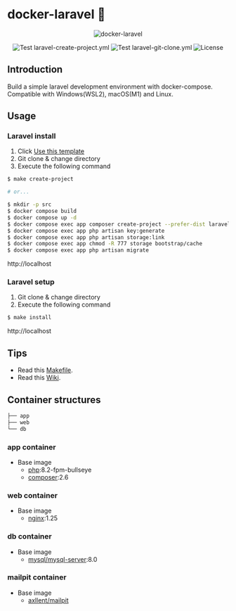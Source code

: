 # docker-laravel 🐳

<p align="center">
    <img src="https://user-images.githubusercontent.com/35098175/145682384-0f531ede-96e0-44c3-a35e-32494bd9af42.png" alt="docker-laravel">
</p>
<p align="center">
    <img src="https://github.com/ucan-lab/docker-laravel/actions/workflows/laravel-create-project.yml/badge.svg" alt="Test laravel-create-project.yml">
    <img src="https://github.com/ucan-lab/docker-laravel/actions/workflows/laravel-git-clone.yml/badge.svg" alt="Test laravel-git-clone.yml">
    <img src="https://img.shields.io/github/license/ucan-lab/docker-laravel" alt="License">
</p>

## Introduction

Build a simple laravel development environment with docker-compose. Compatible with Windows(WSL2), macOS(M1) and Linux.

## Usage

### Laravel install

1. Click [Use this template](https://github.com/ucan-lab/docker-laravel/generate)
2. Git clone & change directory
3. Execute the following command

```bash
$ make create-project

# or...

$ mkdir -p src
$ docker compose build
$ docker compose up -d
$ docker compose exec app composer create-project --prefer-dist laravel/laravel .
$ docker compose exec app php artisan key:generate
$ docker compose exec app php artisan storage:link
$ docker compose exec app chmod -R 777 storage bootstrap/cache
$ docker compose exec app php artisan migrate
```

http://localhost

### Laravel setup

1. Git clone & change directory
2. Execute the following command

```bash
$ make install
```

http://localhost

## Tips

- Read this [Makefile](https://github.com/ucan-lab/docker-laravel/blob/main/Makefile).
- Read this [Wiki](https://github.com/ucan-lab/docker-laravel/wiki).

## Container structures

```bash
├── app
├── web
└── db
```

### app container

- Base image
  - [php](https://hub.docker.com/_/php):8.2-fpm-bullseye
  - [composer](https://hub.docker.com/_/composer):2.6

### web container

- Base image
  - [nginx](https://hub.docker.com/_/nginx):1.25

### db container

- Base image
  - [mysql/mysql-server](https://hub.docker.com/r/mysql/mysql-server):8.0

### mailpit container

- Base image
  - [axllent/mailpit](https://hub.docker.com/r/axllent/mailpit)
